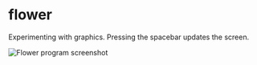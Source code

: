 # flower

Experimenting with graphics.  Pressing the spacebar updates the screen.

![Flower program screenshot](https://raw.githubusercontent.com/ca98am79/my-first-programs/master/flower/flower.gif)
